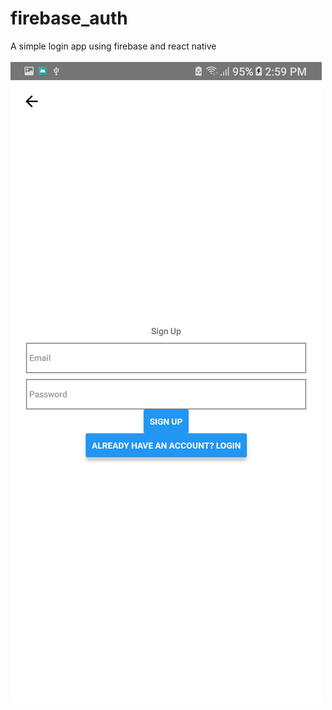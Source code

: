 # firebase_auth
A simple login app using firebase and react native<br><br>
![login](https://github.com/ingleonelrv/firebase_auth/blob/master/login.jpg)

